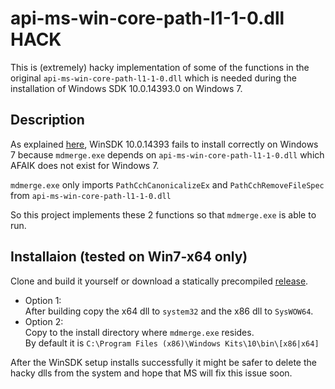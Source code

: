 # api-ms-win-core-path-l1-1-0.dll HACK
This is (extremely) hacky implementation of some of the functions in the original `api-ms-win-core-path-l1-1-0.dll` which is needed during the installation of Windows SDK 10.0.14393.0 on Windows 7.

## Description

As explained [here], WinSDK 10.0.14393 fails to install correctly on Windows 7 because `mdmerge.exe` depends on `api-ms-win-core-path-l1-1-0.dll` which AFAIK does not exist for Windows 7.

`mdmerge.exe` only imports `PathCchCanonicalizeEx` and `PathCchRemoveFileSpec` from `api-ms-win-core-path-l1-1-0.dll`

So this project implements these 2 functions so that `mdmerge.exe` is able to run.

## Installaion (tested on Win7-x64 only)
Clone and build it yourself or download a statically precompiled [release].
- Option 1:
<br>After building copy the x64 dll to `system32` and the x86 dll to `SysWOW64`.
- Option 2:
<br>Copy to the install directory where `mdmerge.exe` resides.
<br>By default it is `C:\Program Files (x86)\Windows Kits\10\bin\[x86|x64]`

After the WinSDK setup installs successfully it might be safer to delete the hacky dlls from the system and hope that MS will fix this issue soon.

[here]: https://connect.microsoft.com/VisualStudio/feedback/details/3054875/windows-sdk-1%200-0-14393-0-install-fails-on-windows-7
[release]: https://github.com/kobilutil/api-ms-win-core-path-HACK/releases
